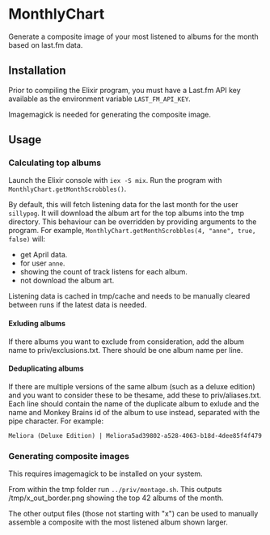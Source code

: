 # MonthlyChart

Generate a composite image of your most listened to albums for the month based on last.fm data.

## Installation
Prior to compiling the Elixir program, you must have a Last.fm API key available as the environment variable `LAST_FM_API_KEY`.

Imagemagick is needed for generating the composite image.

## Usage

### Calculating top albums
Launch the Elixir console with `iex -S mix`.
Run the program with `MonthlyChart.getMonthScrobbles()`.

By default, this will fetch listening data for the last month for the user `sillypog`. It will download the album art for the top albums into the tmp directory. This behaviour can be overridden by providing arguments to the program. For example, `MonthlyChart.getMonthScrobbles(4, "anne", true, false)` will:
* get April data.
* for user `anne`.
* showing the count of track listens for each album.
* not download the album art.

Listening data is cached in tmp/cache and needs to be manually cleared between runs if the latest data is needed.

#### Exluding albums
If there albums you want to exclude from consideration, add the album name to priv/exclusions.txt. There should be one album name per line.

#### Deduplicating albums
If there are multiple versions of the same album (such as a deluxe edition) and you want to consider these to be thesame, add these to priv/aliases.txt. Each line should contain the name of the duplicate album to exlude and the name and Monkey Brains id of the album to use instead, separated with the pipe character. For example:
```
Meliora (Deluxe Edition) | Meliora5ad39802-a528-4063-b18d-4dee85f4f479
```

### Generating composite images
This requires imagemagick to be installed on your system.

From within the tmp folder run `../priv/montage.sh`. This outputs /tmp/x_out_border.png showing the top 42 albums of the month.

The other output files (those not starting with "x") can be used to manually assemble a composite with the most listened album shown larger.
